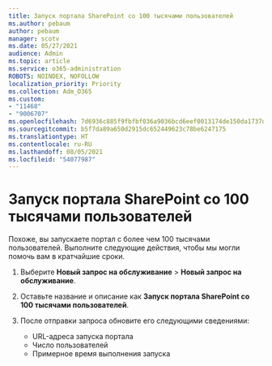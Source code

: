 ```yaml
---
title: Запуск портала SharePoint со 100 тысячами пользователей
ms.author: pebaum
author: pebaum
manager: scotv
ms.date: 05/27/2021
audience: Admin
ms.topic: article
ms.service: o365-administration
ROBOTS: NOINDEX, NOFOLLOW
localization_priority: Priority
ms.collection: Adm_O365
ms.custom:
- "11468"
- "9006707"
ms.openlocfilehash: 7d6936c885f9fbfbf036a9036bcd6eef0013174de150da1737df69a6fa3d2834
ms.sourcegitcommit: b5f7da89a650d2915dc652449623c78be6247175
ms.translationtype: HT
ms.contentlocale: ru-RU
ms.lasthandoff: 08/05/2021
ms.locfileid: "54077987"
---
```

# <a name="launch-sharepoint-portal-with-100k-users"></a>Запуск портала SharePoint со 100 тысячами пользователей

Похоже, вы запускаете портал с более чем 100 тысячами пользователей. Выполните следующие действия, чтобы мы могли помочь вам в кратчайшие сроки.

1. Выберите **Новый запрос на обслуживание** > **Новый запрос на обслуживание**.

1. Оставьте название и описание как **Запуск портала SharePoint со 100 тысячами пользователей**.

1. После отправки запроса обновите его следующими сведениями:

    - URL-адреса запуска портала 
    - Число пользователей 
    - Примерное время выполнения запуска 
